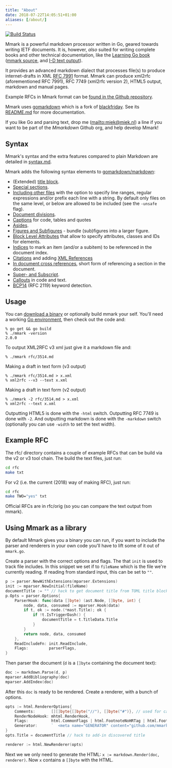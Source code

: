 ```yaml
---
title: "About"
date: 2018-07-22T14:05:51+01:00
aliases: [/about/]
---
```


[![Build Status](https://img.shields.io/travis/mmarkdown/mmark/master.svg?label=build)](https://travis-ci.org/mmarkdown/mmark)

Mmark is a powerful markdown processor written in Go, geared towards writing IETF documents. It is,
however, *also* suited for writing complete books and other technical documentation, like the
[Learning Go book](https://miek.nl/go) ([mmark source](https://github.com/miekg/learninggo), and
[I-D text output](https://miek.nl/go/learninggo-2.txt)).

It provides an advanced markdown dialect that processes file(s) to produce internet-drafts in XML
[RFC 7991](https://tools.ietf.org/html/rfc7991) format. Mmark can produce xml2rfc (aforementioned
RFC 7991), RFC 7749 (xml2rfc version 2), HTML5 output, markdown and manual pages.

Example RFCs in Mmark format can be [found in the Github
repository](https://github.com/mmarkdown/mmark/tree/master/rfc).

Mmark uses [gomarkdown](https://github.com/gomarkdown/markdown) which is a fork of
[blackfriday](https://github.com/russross/blackfriday/). See its
[README.md](https://github.com/gomarkdown/markdown/blob/master/README.md) for more documentation.

If you like Go and parsing text, drop me (<mailto:miek@miek.nl>) a line if you want to be part of
the *Mmarkdown* Github org, and help develop Mmark!

## Syntax

Mmark's syntax and the extra features compared to plain Markdown are detailed in
[syntax.md](https://mmark.nl/syntax).

Mmark adds the following syntax elements to
[gomarkdown/markdown](https://github.com/gomarkdown/markdown/blob/master/README.md):

* (Extended) [title block](https://mmark.nl/syntax#title-block).
* [Special sections](https://mmark.nl/syntax#special-sections).
* [Including other files](https://mmark.nl/syntax#including-files) with the option to specify line ranges, regular
  expressions and/or prefix each line with a string. By default only files on the same level, or
  below are allowed to be included (see the `-unsafe` flag).
* [Document divisions](https://mmark.nl/syntax#document-divisions).
* [Captions](https://mmark.nl/syntax#captions) for code, tables and quotes
* [Asides](https://mmark.nl/syntax#asides).
* [Figures and Subfigures](https://mmark.nl/syntax#figures-and-subfigures) - bundle (sub)figures
  into a larger figure.
* [Block Level Attributes](https://mmark.nl/syntax#block-level-attributes) that allow to specify attributes, classes and
  IDs for elements.
* [Indices](https://mmark.nl/syntax#indices) to mark an item (and/or a subitem) to be referenced in the document index.
* [Citations](https://mmark.nl/syntax#citations) and adding [XML References](https://mmark.nl/syntax#xml-references)
* [In document cross references](https://mmark.nl/syntax#cross-references), short form of referencing a section in the
  document.
* [Super- and Subscript](https://mmark.nl/syntax#super-and-subscript).
* [Callouts](https://mmark.nl/syntax#callouts) in code and text.
* [BCP14](https://mmark.nl/syntax#bcp14) (RFC 2119) keyword detection.

## Usage

You can [download a binary](https://github.com/mmarkdown/mmark/releases) or optionally build mmark
your self. You'll need a working [Go environment](https://golang.org), then check out the code and:

    % go get && go build
    % ./mmark -version
    2.0.0

To output XML2RFC v3 xml just give it a markdown file and:

    % ./mmark rfc/3514.md

Making a draft in text form (v3 output)

    % ./mmark rfc/3514.md > x.xml
    % xml2rfc --v3 --text x.xml

Making a draft in text form (v2 output)

    % ./mmark -2 rfc/3514.md > x.xml
    % xml2rfc --text x.xml

Outputting HTML5 is done with the `-html` switch. Outputting RFC 7749 is done with `-2`. And
outputting markdown is done with the `-markdown` switch (optionally you can use `-width` to set the
text width).

[1]: https://daringfireball.net/projects/markdown/ "Markdown"
[2]: https://golang.org/ "Go Language"

## Example RFC

The rfc/ directory contains a couple of example RFCs that can be build via the v2 or v3 tool chain.
The build the text files, just run:

~~~ sh
cd rfc
make txt
~~~

For v2 (i.e. the current (2018) way of making RFC), just run:
~~~ sh
cd rfc
make TWO="yes" txt
~~~

Official RFCs are in rfc/orig (so you can compare the text output from mmark).

## Using Mmark as a library

By default Mmark gives you a binary you can run, if you want to include the parser and renderers in
your own code you'll have to lift some of it out of `mmark.go`.

Create a parser with the correct options and flags. The that `init` is used to track file includes.
In this snippet we set if to `fileName` which is the file we're currently reading. If reading from
standard input, this can be set to `""`.

~~~ go
p := parser.NewWithExtensions(mparser.Extensions)
init := mparser.NewInitial(fileName)
documentTitle := "" // hack to get document title from TOML title block and then set it here.
p.Opts = parser.Options{
    ParserHook: func(data []byte) (ast.Node, []byte, int) {
        node, data, consumed := mparser.Hook(data)
        if t, ok := node.(*mast.Title); ok {
            if !t.IsTriggerDash() {
                documentTitle = t.TitleData.Title
            }
        }
        return node, data, consumed
    },
    ReadIncludeFn: init.ReadInclude,
    Flags:         parserFlags,
}
~~~

Then parser the document (`d` is a `[]byte` containing the document text):

~~~ go
doc := markdown.Parse(d, p)
mparser.AddBibliography(doc)
mparser.AddIndex(doc)
~~~

After this `doc` is ready to be rendered. Create a renderer, with a bunch of options.

~~~ go
opts := html.RendererOptions{
    Comments:       [][]byte{[]byte("//"), []byte("#")}, // used for callouts.
	RenderNodeHook: mhtml.RenderHook,
	Flags:          html.CommonFlags | html.FootnoteNoHRTag | html.FootnoteReturnLinks| html.CompletePage,
	Generator:      `  <meta name="GENERATOR" content="github.com/mmarkdown/mmark Mmark Markdown Processor - mmark.nl`,
}
opts.Title = documentTitle // hack to add-in discovered title

renderer := html.NewRenderer(opts)
~~~

Next we we only need to generate the HTML: `x := markdown.Render(doc, renderer)`. Now `x` contains
a `[]byte` with the HTML.
